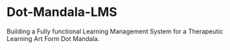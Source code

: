 # Dot-Mandala-LMS
Building a Fully functional Learning Management System for a Therapeutic Learning Art Form Dot Mandala.
